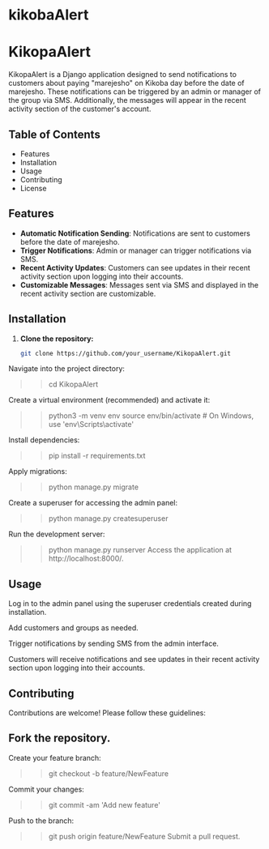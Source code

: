 # kikobaAlert
# KikopaAlert

KikopaAlert is a Django application designed to send notifications to customers about paying "marejesho" on Kikoba day before the date of marejesho. These notifications can be triggered by an admin or manager of the group via SMS. Additionally, the messages will appear in the recent activity section of the customer's account.

## Table of Contents

- Features
- Installation
- Usage
- Contributing
- License

## Features

- **Automatic Notification Sending**: Notifications are sent to customers before the date of marejesho.
- **Trigger Notifications**: Admin or manager can trigger notifications via SMS.
- **Recent Activity Updates**: Customers can see updates in their recent activity section upon logging into their accounts.
- **Customizable Messages**: Messages sent via SMS and displayed in the recent activity section are customizable.

## Installation

1. **Clone the repository:**

   ```bash
   git clone https://github.com/your_username/KikopaAlert.git

Navigate into the project directory:
>>cd KikopaAlert

Create a virtual environment (recommended) and activate it:
>>python3 -m venv env
>>source env/bin/activate  # On Windows, use 'env\Scripts\activate'

Install dependencies:
>>pip install -r requirements.txt

Apply migrations:
>>python manage.py migrate

Create a superuser for accessing the admin panel:
>>python manage.py createsuperuser

Run the development server:
>>python manage.py runserver
Access the application at http://localhost:8000/.

## Usage
Log in to the admin panel using the superuser credentials created during installation.

Add customers and groups as needed.

Trigger notifications by sending SMS from the admin interface.

Customers will receive notifications and see updates in their recent activity section upon logging into their accounts.

## Contributing
Contributions are welcome! Please follow these guidelines:

## Fork the repository.

Create your feature branch:
>>git checkout -b feature/NewFeature

Commit your changes:
>>git commit -am 'Add new feature'

Push to the branch:
>>git push origin feature/NewFeature
Submit a pull request.


